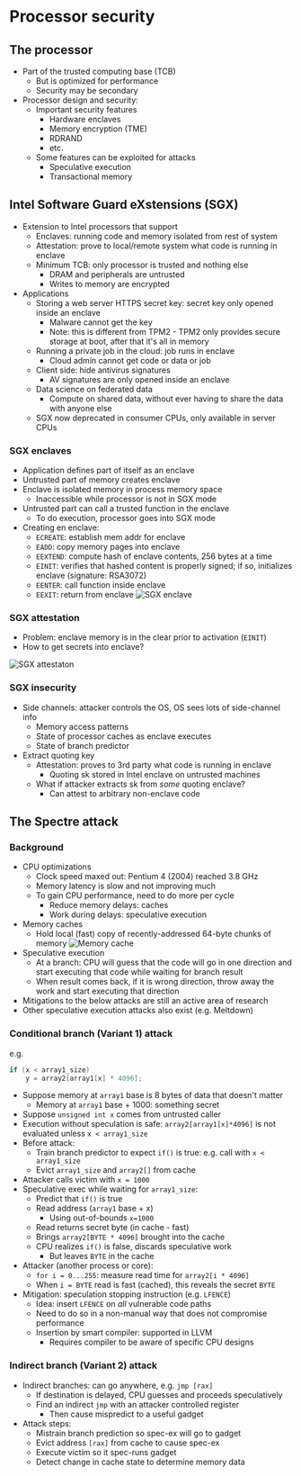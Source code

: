 # Processor security

## The processor

* Part of the trusted computing base (TCB) 
    - But is optimized for performance
    - Security may be secondary
* Processor design and security:
    - Important security features
        - Hardware enclaves
        - Memory encryption (TME)
        - RDRAND
        - etc.
    - Some features can be exploited for attacks 
        - Speculative execution
        - Transactional memory

## Intel Software Guard eXstensions (SGX)

* Extension to Intel processors that support
    - Enclaves: running code and memory isolated from rest of system
    - Attestation: prove to local/remote system what code is running in enclave
    - Minimum TCB: only processor is trusted and nothing else
        - DRAM and peripherals are untrusted
        - Writes to memory are encrypted
* Applications
    - Storing a web server HTTPS secret key: secret key only opened inside an enclave
        - Malware cannot get the key
        - Note: this is different from TPM2 - TPM2 only provides secure storage at boot, after that it's all in memory
    - Running a private job in the cloud: job runs in enclave
        - Cloud admin cannot get code or data or job
    - Client side: hide antivirus signatures
        - AV signatures are only opened inside an enclave
    - Data science on federated data
        - Compute on shared data, without ever having to share the data with anyone else
    - SGX now deprecated in consumer CPUs, only available in server CPUs

### SGX enclaves

* Application defines part of itself as an enclave
* Untrusted part of memory creates enclave
* Enclave is isolated memory in process memory space
    - Inaccessible while processor is not in SGX mode
* Untrusted part can call a trusted function in the enclave
    - To do execution, processor goes into SGX mode
* Creating en enclave:
    - `ECREATE`: establish mem addr for enclave
    - `EADD`: copy memory pages into enclave
    - `EEXTEND`: compute hash of enclave contents, 256 bytes at a time
    - `EINIT`: verifies that hashed content is properly signed; if so, initializes enclave (signature: RSA3072)
    - `EENTER`: call function inside enclave
    - `EEXIT`: return from enclave
![SGX enclave](/notes/images/cs155/2022-05-04-sgx-enclave.png)

### SGX attestation

* Problem: enclave memory is in the clear prior to activation (`EINIT`)
* How to get secrets into enclave?

![SGX attestaton](/notes/images/cs155/2022-05-04-sgx-attestation.png)

### SGX insecurity

* Side channels: attacker controls the OS, OS sees lots of side-channel info
    - Memory access patterns
    - State of processor caches as enclave executes
    - State of branch predictor
* Extract quoting key
    - Attestation: proves to 3rd party what code is running in enclave
        - Quoting sk stored in Intel enclave on untrusted machines
    - What if attacker extracts sk from *some* quoting enclave?
        - Can attest to arbitrary non-enclave code

## The Spectre attack

### Background

* CPU optimizations
    - Clock speed maxed out: Pentium 4 (2004) reached 3.8 GHz
    - Memory latency is slow and not improving much
    - To gain CPU performance, need to do more per cycle
        - Reduce memory delays: caches
        - Work during delays: speculative execution
* Memory caches
    - Hold local (fast) copy of recently-addressed 64-byte chunks of memory
    ![Memory cache](/notes/images/cs155/2022-05-04-mem-cache.png)
* Speculative execution
    - At a branch: CPU will guess that the code will go in one direction and start executing that code while waiting for branch result
    - When result comes back, if it is wrong direction, throw away the work and start executing that direction
* Mitigations to the below attacks are still an active area of research
* Other speculative execution attacks also exist (e.g. Meltdown)

### Conditional branch (Variant 1) attack

e.g.

```c
if (x < array1_size)
    y = array2[array1[x] * 4096];
```

* Suppose memory at `array1` base is 8 bytes of data that doesn't matter
    - Memory at `array1` base + 1000: something secret
* Suppose `unsigned int x` comes from untrusted caller
* Execution without speculation is safe:
    `array2[array1[x]*4096]` is not evaluated unless `x < array1_size`
* Before attack:
    - Train branch predictor to expect `if()` is true: e.g. call with `x < array1_size`
    - Evict `array1_size` and `array2[]` from cache
* Attacker calls victim with `x = 1000`
* Speculative exec while waiting for `array1_size`:
    - Predict that `if()` is true
    - Read address (`array1` base + x)
        - Using out-of-bounds `x=1000`
    - Read returns secret byte (in cache - fast)
    - Brings `array2[BYTE * 4096]` brought into the cache
    - CPU realizes `if()` is false, discards speculative work
        - But leaves `BYTE` in the cache
* Attacker (another process or core):
    - `for i = 0...255`: measure read time for `array2[i * 4096]`
    - When `i = BYTE` read is fast (cached), this reveals the secret `BYTE`
* Mitigation: speculation stopping instruction (e.g. `LFENCE`)
    - Idea: insert `LFENCE` on *all* vulnerable code paths
    - Need to do so in a non-manual way that does not compromise performance
    - Insertion by smart compiler: supported in LLVM
        - Requires compiler to be aware of specific CPU designs

### Indirect branch (Variant 2) attack

* Indirect branches: can go anywhere, e.g. `jmp [rax]`
    - If destination is delayed, CPU guesses and proceeds speculatively
    - Find an indirect `jmp` with an attacker controlled register
        - Then cause mispredict to a useful gadget
* Attack steps:
    - Mistrain branch prediction so spec-ex will go to gadget
    - Evict address `[rax]` from cache to cause spec-ex
    - Execute victim so it spec-runs gadget
    - Detect change in cache state to determine memory data